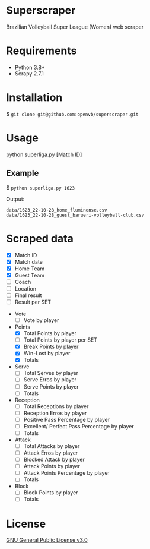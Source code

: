 # Superscraper

Brazilian Volleyball Super League (Women) web scraper

# Requirements

- Python 3.8+
- Scrapy 2.7.1

# Installation

$ `git clone git@github.com:openvb/superscraper.git`

# Usage

python superliga.py [Match ID]

## Example

$ `python superliga.py 1623`

Output:

```
data/1623_22-10-28_home_fluminense.csv
data/1623_22-10-28_guest_barueri-volleyball-club.csv
```

# Scraped data

- [x] Match ID
- [x] Match date
- [x] Home Team
- [x] Guest Team
- [ ] Coach
- [ ] Location
- [ ] Final result
- [ ] Result per SET

- Vote
    - [ ] Vote by player
- Points
    - [x] Total Points by player
    - [ ] Total Points by player per SET
    - [x] Break Points by player
    - [x] Win-Lost by player
    - [x] Totals
- Serve
    - [ ] Total Serves by player
    - [ ] Serve Erros by player
    - [ ] Serve Points by player
    - [ ] Totals
- Reception
    - [ ] Total Receptions by player
    - [ ] Reception Erros by player
    - [ ] Positive Pass Percentage by player
    - [ ] Excellent/ Perfect Pass Percentage by player
    - [ ] Totals
- Attack
    - [ ] Total Attacks by player
    - [ ] Attack Erros by player
    - [ ] Blocked Attack by player
    - [ ] Attack Points by player
    - [ ] Attack Points Percentage by player
    - [ ] Totals
- Block
    - [ ] Block Points by player
    - [ ] Totals

# License
[GNU General Public License v3.0](https://github.com/openvb/superscraper/blob/main/LICENSE.md)